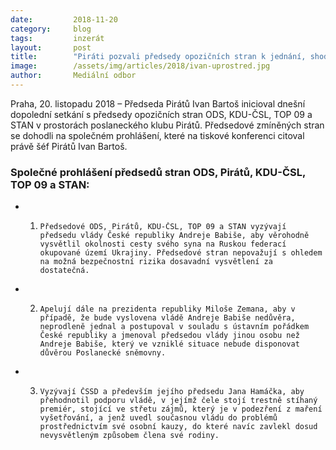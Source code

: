```yaml
---
date:         2018-11-20
category:     blog
tags:         inzerát
layout:       post
title:        "Piráti pozvali předsedy opozičních stran k jednání, shodli se na společném prohlášení"
image:        /assets/img/articles/2018/ivan-uprostred.jpg
author:       Mediální odbor
---
```


Praha, 20. listopadu 2018 – Předseda Pirátů Ivan Bartoš inicioval dnešní dopolední setkání s předsedy opozičních stran ODS, KDU-ČSL, TOP 09 a STAN v prostorách poslaneckého klubu Pirátů. Předsedové zmíněných stran se dohodli na společném prohlášení, které na tiskové konferenci citoval právě šéf Pirátů Ivan Bartoš.

### Společné prohlášení předsedů stran ODS, Pirátů, KDU-ČSL, TOP 09 a STAN: 

* 1)     Předsedové ODS, Pirátů, KDU-ČSL, TOP 09 a STAN vyzývají předsedu vlády České republiky Andreje Babiše, aby věrohodně vysvětlil okolnosti cesty svého syna na Ruskou federací okupované území Ukrajiny. Předsedové stran nepovažují s ohledem na možná bezpečnostní rizika dosavadní vysvětlení za dostatečná.

* 2)     Apelují dále na prezidenta republiky Miloše Zemana, aby v případě, že bude vyslovena vládě Andreje Babiše nedůvěra, neprodleně jednal a postupoval v souladu s ústavním pořádkem České republiky a jmenoval předsedou vlády jinou osobu než Andreje Babiše, který ve vzniklé situace nebude disponovat důvěrou Poslanecké sněmovny.

* 3)     Vyzývají ČSSD a především jejího předsedu Jana Hamáčka, aby přehodnotil podporu vládě, v jejímž čele stojí trestně stíhaný premiér, stojící ve střetu zájmů, který je v podezření z maření vyšetřování, a jenž uvedl současnou vládu do problémů prostřednictvím své osobní kauzy, do které navíc zavlekl dosud nevysvětleným způsobem člena své rodiny.
